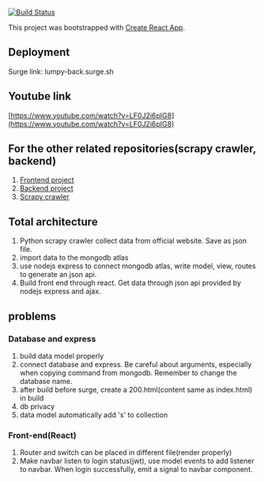 [![Build Status](https://travis-ci.org/cccdf/snkrs-frontend.svg?branch=master)](https://travis-ci.org/cccdf/snkrs-frontend)

This project was bootstrapped with [Create React App](https://github.com/facebook/create-react-app).

## Deployment

Surge link:  lumpy-back.surge.sh

## Youtube link

[https://www.youtube.com/watch?v=LF0J2i6pIG8](https://www.youtube.com/watch?v=LF0J2i6pIG8)

## For the other related repositories(scrapy crawler, backend)

1. [Frontend project](https://github.com/cccdf/snkrs-frontend)
2. [Backend project](https://github.com/cccdf/snkr-api)
3. [Scrapy crawler](https://github.com/cccdf/sneaker-spider)

## Total architecture

1. Python scrapy crawler collect data from official website. Save as json file.
2. import data to the mongodb atlas
3. use nodejs express to connect mongodb atlas, write model, view, routes to generate an json api.
4. Build front end through react. Get data through json api provided by nodejs express and ajax.

## problems

### Database and express

1. build data model properly
2. connect database and express. Be careful about arguments, especially when copying command from mongodb. Remember to change the database name.
3. after build before surge, create a 200.html(content same as index.html) in build
4. db privacy
5. data model automatically add 's' to collection

### Front-end(React)

1. Router and switch can be placed in different file(render properly)
2. Make navbar listen to login status(jwt), use model events to add listener to navbar. When login successfully, emit a signal to navbar component.
